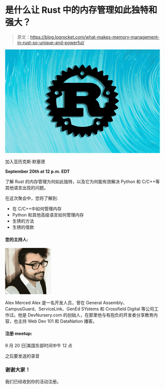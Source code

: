 # 是什么让 Rust 中的内存管理如此独特和强大？

> 原文：<https://blog.logrocket.com/what-makes-memory-management-in-rust-so-unique-and-powerful/>

![](img/e8c3599d204eee38da9fb6a02e1bf4d9.png)

加入亚历克斯·默塞德

**September 20th at 12 p.m. EDT**

了解 Rust 的内存管理为何如此独特，以及它为何能有效解决 Python 和 C/C++等其他语言出现的问题。

在这次聚会中，您将了解到:

*   在 C/C++中如何管理内存
*   Python 和其他高级语言如何管理内存
*   生锈的方法
*   生锈的借款

#### 您的主持人:

![](img/16cc71c28f6a9ed15e10204e16a5aaba.png)

Alex Merced
Alex 是一名开发人员，曾在 General Assembly、CampusGuard、ServiceLink、GenEd SYstems 和 Crossfield Digital 等公司工作过。他是 DevNursery.com 的创始人，在那里他与有抱负的开发者分享教育内容，也主持 Web Dev 101 和 DataNation 播客。

#### 注册 meetup:

9 月 20 日|美国东部时间中午 12 点

之后要发送的录音

### 谢谢大家！

我们已经收到你的活动注册。